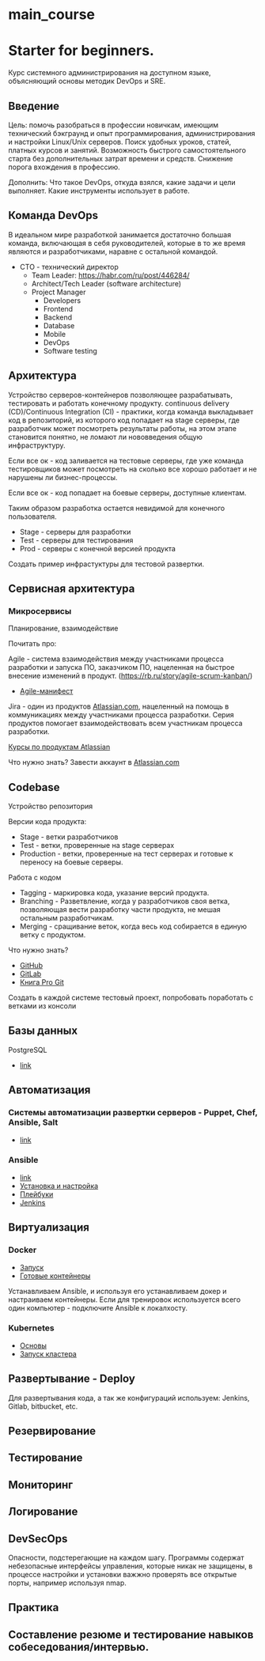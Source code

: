 # main_course

# Starter for beginners.
Курс системного администрирования на доступном языке, объясняющий основы методик DevOps и SRE.

## Введение
Цель: помочь разобраться в профессии новичкам, имеющим технический бэкграунд и опыт программирования, администрирования и настройки Linux/Unix серверов. Поиск удобных уроков, статей, платных курсов и занятий. Возможность быстрого самостоятельного старта без дополнительных затрат времени и средств. Снижение порога вхождения в профессию.

Дополнить: Что такое DevOps, откуда взялся, какие задачи и цели выполняет.
Какие инструменты использует в работе.

## Команда DevOps
В идеальном мире разработкой занимается достаточно большая команда, включающая в себя руководителей, которые в то же время являются и разработчиками, наравне с остальной командой. 

* CTO - технический директор
  * Team Leader:  https://habr.com/ru/post/446284/
  * Architect/Tech Leader (software architecture)
   * Project Manager
     * Developers
     * Frontend
     * Backend
     * Database
     * Mobile
     * DevOps
     * Software testing


## Архитектура
Устройство серверов-контейнеров позволяющее разрабатывать, тестировать и работать конечному продукту. continuous delivery (CD)/Continuous Integration (CI) - практики, когда команда выкладывает код в репозиторий, из которого код попадает на stage серверы, где разработчик может посмотреть результаты работы, на этом этапе становится понятно, не ломают ли нововведения общую инфраструктуру. 

Если все ок - код заливается на тестовые серверы, где уже команда тестировщиков может посмотреть на сколько все хорошо работает и не нарушены ли бизнес-процессы. 

Если все ок - код попадает на боевые серверы, доступные клиентам. 

Таким образом разработка остается невидимой для конечного пользователя. 


- Stage - серверы для разработки
- Test - серверы для тестирования
- Prod - серверы с конечной версией продукта

Создать пример инфрастуктуры для тестовой развертки. 
	

## Сервисная архитектура 

### Микросервисы

Планирование, взаимодействие

Почитать про:

Agile - система взаимодействия между участниками процесса разработки и запуска ПО, заказчиком ПО, нацеленная на быстрое внесение изменений в продукт. (https://rb.ru/story/agile-scrum-kanban/)
- [Agile-манифест](https://agilemanifesto.org/iso/ru/manifesto.html)

Jira - один из продуктов  [Atlassian.com](https://www.atlassian.com/), нацеленный на помощь в коммуникациях между участниками процесса разработки. Серия продуктов помогает взаимодействовать всем участникам процесса разработки. 

[Курсы по продуктам Atlassian](https://www.luxoft-training.ru/training/katalog_kursov/kursy-po-poduktam-atlassian/)


Что нужно знать?
Завести аккаунт в [Atlassian.com](https://www.atlassian.com/)

## Codebase

Устройство репозитория

Версии кода продукта:
- Stage - ветки разработчиков
- Test - ветки, проверенные на stage серверах
- Production - ветки, проверенные на тест серверах и готовые к переносу на боевые серверы.

Работа с кодом
- Tagging - маркировка кода, указание версий продукта.
- Branching - Разветвление, когда у разработчиков своя ветка, позволяющая вести разработку части продукта, не мешая остальным разработчикам.
- Merging - сращивание веток, когда весь код собирается в единую ветку с продуктом. 

Что нужно знать? 
- [GitHub](https://github.com)
- [GitLab](https://gitlab.com)
- [Книга Pro Git](https://git-scm.com/book/ru/v2)

Создать в каждой системе тестовый проект, попробовать поработать с ветками из консоли


## Базы данных
PostgreSQL 
- [link](https://ru.wikipedia.org/wiki/PostgreSQL)

## Автоматизация

### Системы автоматизации развертки серверов - Puppet, Chef, Ansible, Salt
- [link](https://habr.com/ru/post/211306/)

### Ansible
- [link](https://docs.ansible.com/)
- [Установка и настройка]( https://linux-notes.org/ustanovka-i-nastrojka-ansible-v-unix-linux/)
- [Плейбуки](https://habr.com/ru/company/express42/blog/254959/)
- [Jenkins](https://jenkins.io/)

## Виртуализация

### Docker

- [Запуск](https://habr.com/ru/post/346634/)
- [Готовые контейнеры](https://hub.docker.com/)

Устанавливаем Ansible, и используя его устанавливаем докер и настраиваем контейнеры. Если для тренировок используется всего один компьютер - подключите Ansible к локалхосту. 


### Kubernetes
- [Основы](https://habr.com/ru/post/258443/)
- [Запуск кластера](https://habr.com/ru/post/348688/)

## Развертывание - Deploy

Для развертывания кода, а так же конфигураций используем:
Jenkins, Gitlab, bitbucket, etc.

## Резервирование

## Тестирование

## Мониторинг

## Логирование

## DevSecOps

Опасности, подстерегающие на каждом шагу. Программы содержат небезопасные интерфейсы управления, которые никак не защищены, в процессе настройки и установки важжно проверять все открытые порты, например используя nmap.

## Практика

## Составление резюме и тестирование навыков собеседования/интервью. 



